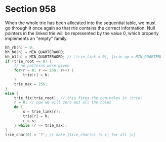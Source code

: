 # Section 958

When the whole trie has been allocated into the sequential table, we must go through it once again so that *trie* contains the correct information.
Null pointers in the linked trie will be represented by the value&nbsp;0, which properly implements an "empty" family.

```c << Move the data into |trie| >>=
hh_rh(h) = 0;
hh_b0(h) = MIN_QUARTERWORD;
hh_b1(h) = MIN_QUARTERWORD; // |trie_link = 0|, |trie_op = MIN_QUARTERWORD|, |trie_char = 0|
if (trie_root == 0) {
    // no patterns were given
    for(r = 0; r <= 256; r++) {
        trie[r] = h;
    }
    trie_max = 256;
}
else {
    trie_fix(trie_root); // this fixes the non-holes in |trie|
    r = 0; // now we will zero out all the holes
    do {
        s = trie_link(r);
        trie[r] = h;
        r = s;
    } while (r <= trie_max);
}
trie_char(0) = '?'; // make |trie_char(c) != c| for all |c|
```

